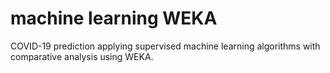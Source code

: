 # machine learning WEKA
 
COVID-19 prediction applying supervised machine learning algorithms with comparative analysis using WEKA.
